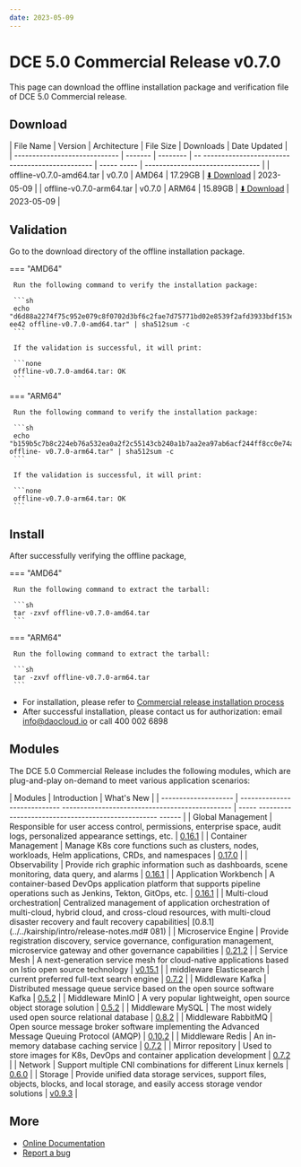```yaml
---
date: 2023-05-09
---
```


# DCE 5.0 Commercial Release v0.7.0

This page can download the offline installation package and verification file of DCE 5.0 Commercial release.

## Download

| File Name | Version | Architecture | File Size | Downloads | Date Updated |
| ----------------------------- | ------- | -------- | -- ----------------------------------------------- | ----- ----- | -------------------------------- |
| offline-v0.7.0-amd64.tar | v0.7.0 | AMD64 | 17.29GB | [:arrow_down: Download](https://qiniu-download-public.daocloud.io/DaoCloud_Enterprise/dce5/offline-v0.7.0-amd64.tar) | 2023-05-09 |
| offline-v0.7.0-arm64.tar | v0.7.0 | ARM64 | 15.89GB | [:arrow_down: Download](https://qiniu-download-public.daocloud.io/DaoCloud_Enterprise/dce5/offline-v0.7.0-arm64.tar) | 2023-05-09 |

## Validation

Go to the download directory of the offline installation package.

=== "AMD64"

     Run the following command to verify the installation package:

     ```sh
     echo "d6d88a2274f75c952e079c8f0702d3bf6c2fae7d75771bd02e8539f2afd3933bdf153e5cb41237ce5285b04fd6fb6075389ea80f16713bdfbe620f86509e ee42 offline-v0.7.0-amd64.tar" | sha512sum -c
     ```

     If the validation is successful, it will print:

     ```none
     offline-v0.7.0-amd64.tar: OK
     ```

=== "ARM64"

     Run the following command to verify the installation package:

     ```sh
     echo "b159b5c7b8c224eb76a532ea0a2f2c55143cb240a1b7aa2ea97ab6acf244ff8cc0e74a46150c4ffa8d79409950573067ff5f9f8841fecb2af36ed20c4ffc048d offline- v0.7.0-arm64.tar" | sha512sum -c
     ```

     If the validation is successful, it will print:

     ```none
     offline-v0.7.0-arm64.tar: OK
     ```

## Install

After successfully verifying the offline package,

=== "AMD64"

     Run the following command to extract the tarball:

     ```sh
     tar -zxvf offline-v0.7.0-amd64.tar
     ```

=== "ARM64"

     Run the following command to extract the tarball:

     ```sh
     tar -zxvf offline-v0.7.0-arm64.tar
     ```

- For installation, please refer to [Commercial release installation process](../../install/commercial/start-install.md)
- After successful installation, please contact us for authorization: email info@daocloud.io or call 400 002 6898

## Modules

The DCE 5.0 Commercial Release includes the following modules, which are plug-and-play on-demand to meet various application scenarios:

| Modules | Introduction | What's New |
| -------------------- | ---------------------------- ----------------------------------------------- | ----- -------------------------------------------------- ------ |
| Global Management | Responsible for user access control, permissions, enterprise space, audit logs, personalized appearance settings, etc. | [0.16.1](../../ghippo/intro/release-notes.md#0161) |
| Container Management | Manage K8s core functions such as clusters, nodes, workloads, Helm applications, CRDs, and namespaces | [0.17.0](../../kpanda/intro/release-notes.md#0170) |
| Observability | Provide rich graphic information such as dashboards, scene monitoring, data query, and alarms | [0.16.1](../../insight/intro/releasenote.md#0161) |
| Application Workbench | A container-based DevOps application platform that supports pipeline operations such as Jenkins, Tekton, GitOps, etc. | [0.16.1](../../amamba/intro/release-notes.md#0161) |
| Multi-cloud orchestration| Centralized management of application orchestration of multi-cloud, hybrid cloud, and cross-cloud resources, with multi-cloud disaster recovery and fault recovery capabilities| [0.8.1](../../kairship/intro/release-notes.md# 081) |
| Microservice Engine | Provide registration discovery, service governance, configuration management, microservice gateway and other governance capabilities | [0.21.2](../../skoala/intro/release-notes.md#0212) |
| Service Mesh | A next-generation service mesh for cloud-native applications based on Istio open source technology | [v0.15.1](../../mspider/intro/release-notes.md#v0151) |
| middleware Elasticsearch | current preferred full-text search engine | [0.7.2](../../middleware/elasticsearch/release-notes.md#072) |
| Middleware Kafka | Distributed message queue service based on the open source software Kafka | [0.5.2](../../middleware/kafka/release-notes.md#052) |
| Middleware MinIO | A very popular lightweight, open source object storage solution | [0.5.2](../../middleware/minio/release-notes.md#052) |
| Middleware MySQL | The most widely used open source relational database | [0.8.2](../../middleware/mysql/release-notes.md#082) |
| Middleware RabbitMQ | Open source message broker software implementing the Advanced Message Queuing Protocol (AMQP) | [0.10.2](../../middleware/rabbitmq/release-notes.md#0102) |
| Middleware Redis | An in-memory database caching service | [0.7.2](../../middleware/redis/release-notes.md#072) |
| Mirror repository | Used to store images for K8s, DevOps and container application development | [0.7.2](../../release/rn5.0.md) |
| Network | Support multiple CNI combinations for different Linux kernels | [0.6.0](../../release/rn5.0.md) |
| Storage | Provide unified data storage services, support files, objects, blocks, and local storage, and easily access storage vendor solutions | [v0.9.3](../../release/rn5.0.md) |

## More

- [Online Documentation](../../dce/what.md)
- [Report a bug](https://github.com/DaoCloud/DaoCloud-docs/issues)